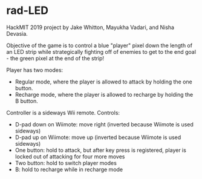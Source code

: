 # rad-LED

HackMIT 2019 project by Jake Whitton, Mayukha Vadari, and Nisha Devasia.

Objective of the game is to control a blue "player" pixel down the length of an LED strip while strategically fighting off of enemies to get to the end goal - the green pixel at the end of the strip!

Player has two modes:
- Regular mode, where the player is allowed to attack by holding the one button.
- Recharge mode, where the player is allowed to recharge by holding the B button. 

Controller is a sideways Wii remote.
Controls:
- D-pad down on Wiimote: move right (inverted because Wiimote is used sideways)
- D-pad up on Wiimote: move up (inverted because Wiimote is used sideways)
- One button: hold to attack, but after key press is registered, player is locked out of attacking for four more moves
- Two button: hold to switch player modes
- B: hold to recharge while in recharge mode
